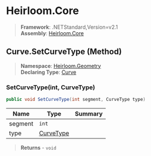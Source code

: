 # Heirloom.Core

> **Framework**: .NETStandard,Version=v2.1  
> **Assembly**: [Heirloom.Core][0]

## Curve.SetCurveType (Method)

> **Namespace**: [Heirloom.Geometry][0]  
> **Declaring Type**: [Curve][1]

### SetCurveType(int, CurveType)

```cs
public void SetCurveType(int segment, CurveType type)
```

| Name    | Type           | Summary |
|---------|----------------|---------|
| segment | `int`          |         |
| type    | [CurveType][2] |         |

> **Returns** - `void`

[0]: ../../../Heirloom.Core.md
[1]: ../Curve.md
[2]: ../CurveType.md
